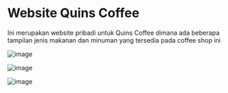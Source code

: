 <h1>Website Quins Coffee</h1>
<p>Ini merupakan website pribadi untuk Quins Coffee dimana ada beberapa tampilan jenis makanan dan minuman yang tersedia pada coffee shop ini</p>

![image](https://github.com/IrfanHidayatulahP/UCP1_PDW_20220140142/assets/127075020/625ea3c2-0394-4046-bbe5-fb0c2fdc087f)

![image](https://github.com/IrfanHidayatulahP/UCP1_PDW_20220140142/assets/127075020/0e7e8b82-c134-4529-9fa8-3a92adc997b4)

![image](https://github.com/IrfanHidayatulahP/UCP1_PDW_20220140142/assets/127075020/300ad0ef-064a-46b7-981e-cb4b7ffd203e)
